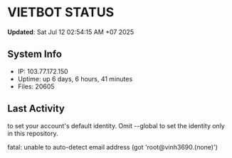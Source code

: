 # VIETBOT STATUS
**Updated**: Sat Jul 12 02:54:15 AM +07 2025

## System Info
- IP: 103.77.172.150
- Uptime: up 6 days, 6 hours, 41 minutes
- Files: 20605

## Last Activity

to set your account's default identity.
Omit --global to set the identity only in this repository.

fatal: unable to auto-detect email address (got 'root@vinh3690.(none)')
